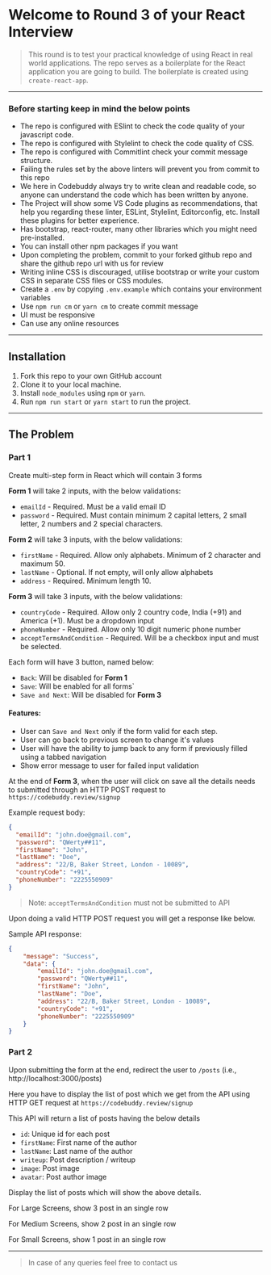 # Welcome to Round 3 of your React Interview

> This round is to test your practical knowledge of using React in real world applications.
> The repo serves as a boilerplate for the React application you are going to build.
> The boilerplate is created using `create-react-app`.

---
### Before starting keep in mind the below points

- The repo is configured with ESlint to check the code quality of your javascript code.
- The repo is configured with Stylelint to check the code quality of CSS.
- The repo is configured with Commitlint check your commit message structure.
- Failing the rules set by the above linters will prevent you from commit to this repo
- We here in Codebuddy always try to write clean and readable code, so anyone can understand the code which has been written by anyone.
- The Project will show some VS Code plugins as recommendations, that help you regarding these linter, ESLint, Stylelint, Editorconfig, etc. Install these plugins for better experience.
- Has bootstrap, react-router, many other libraries which you might need pre-installed.
- You can install other npm packages if you want
- Upon completing the problem, commit to your forked github repo and share the github repo url with us for review
- Writing inline CSS is discouraged, utilise bootstrap or write your custom CSS in separate CSS files or CSS modules.
- Create a `.env` by copying `.env.example` which contains your environment variables
- Use `npm run cm` or `yarn cm` to create commit message
- UI must be responsive
- Can use any online resources

---

## Installation

1. Fork this repo to your own GitHub account
2. Clone it to your local machine.
3. Install `node_modules` using `npm` or `yarn`.
4. Run `npm run start` or `yarn start` to run the project.

---

## The Problem
### Part 1
Create multi-step form in React which will contain 3 forms

**Form 1** will take 2 inputs, with the below validations:
- `emailId` - Required. Must be a valid email ID
- `password` - Required. Must contain minimum 2 capital letters, 2 small letter, 2 numbers and 2 special characters.

**Form 2** will take 3 inputs, with the below validations:
- `firstName` - Required. Allow only alphabets. Minimum of 2 character and maximum 50.
- `lastName` - Optional. If not empty, will only allow alphabets
- `address` - Required. Minimum length 10.

**Form 3** will take 3 inputs, with the below validations:
- `countryCode` - Required. Allow only 2 country code, India (+91) and America (+1). Must be a dropdown input
- `phoneNumber` - Required. Allow only 10 digit numeric phone number
- `acceptTermsAndCondition` - Required. Will be a checkbox input and must be selected.

Each form will have 3 button, named below:
- `Back`: Will be disabled for **Form 1**
- `Save`: Will be enabled for all forms`
- `Save and Next`: Will be disabled for **Form 3**

#### Features:
- User can `Save and Next` only if the form valid for each step.
- User can go back to previous screen to change it's values
- User will have the ability to jump back to any form if previously filled using a tabbed navigation
- Show error message to user for failed input validation

At the end of **Form 3**, when the user will click on save all the details needs to submitted through an HTTP POST request to `https://codebuddy.review/signup`

Example request body: 

```json
{
  "emailId": "john.doe@gmail.com",
  "password": "QWerty##11",
  "firstName": "John",
  "lastName": "Doe",
  "address": "22/B, Baker Street, London - 10089",
  "countryCode": "+91",
  "phoneNumber": "2225550909"
}
```

> Note: `acceptTermsAndCondition` must not be submitted to API

Upon doing a valid HTTP POST request you will get a response like below.

Sample API response:
```json
{
    "message": "Success",
    "data": {
        "emailId": "john.doe@gmail.com",
        "password": "QWerty##11",
        "firstName": "John",
        "lastName": "Doe",
        "address": "22/B, Baker Street, London - 10089",
        "countryCode": "+91",
        "phoneNumber": "2225550909"
    }
}
```

### Part 2

Upon submitting the form at the end, redirect the user to `/posts` (i.e., http://localhost:3000/posts)

Here you have to display the list of post which we get from the API using HTTP GET request at `https://codebuddy.review/signup`

This API will return a list of posts having the below details
- `id`: Unique id for each post
- `firstName`: First name of the author
- `lastName`: Last name of the author
- `writeup`: Post description / writeup
- `image`: Post image
- `avatar`: Post author image

Display the list of posts which will show the above details.

For Large Screens, show 3 post in an single row

For Medium Screens, show 2 post in an single row

For Small Screens, show 1 post in an single row

---
> In case of any queries feel free to contact us
